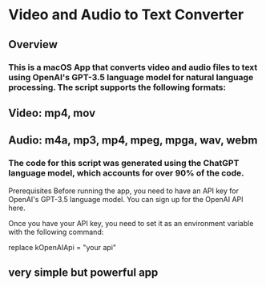 #  Video and Audio to Text Converter

##  Overview
###  This is a macOS App that converts video and audio files to text using OpenAI's GPT-3.5 language model for natural language processing. The script supports the following formats:

##  Video: mp4, mov
##  Audio: m4a, mp3, mp4, mpeg, mpga, wav, webm
###  The code for this script was generated using the ChatGPT language model, which accounts for over 90% of the code.

Prerequisites
Before running the app, you need to have an API key for OpenAI's GPT-3.5 language model. You can sign up for the OpenAI API here.

Once you have your API key, you need to set it as an environment variable with the following command:

replace kOpenAIApi = "your api"

## very simple but powerful app
